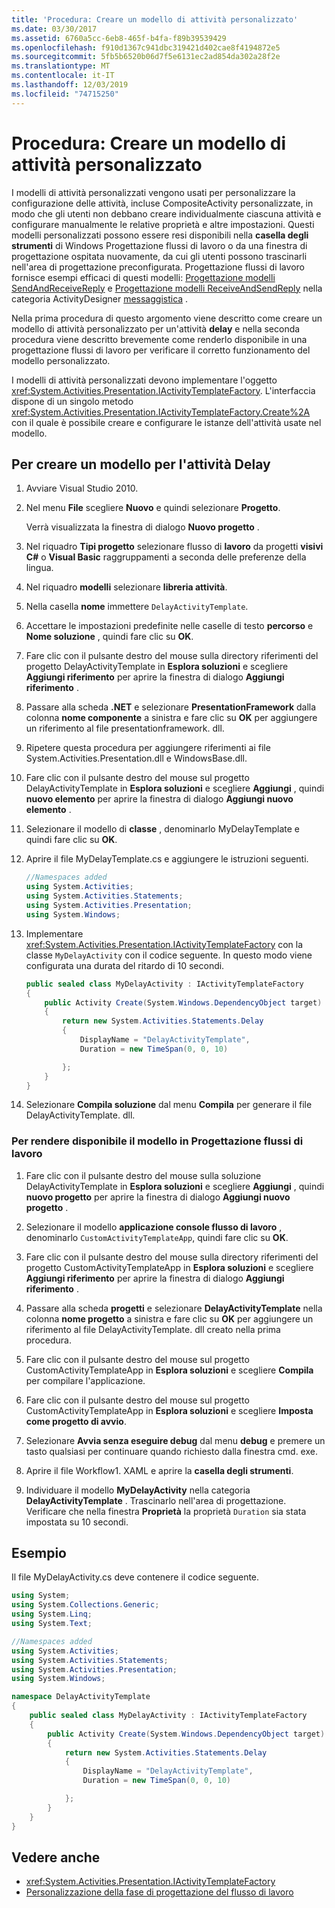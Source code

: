 ```yaml
---
title: 'Procedura: Creare un modello di attività personalizzato'
ms.date: 03/30/2017
ms.assetid: 6760a5cc-6eb8-465f-b4fa-f89b39539429
ms.openlocfilehash: f910d1367c941dbc319421d402cae8f4194872e5
ms.sourcegitcommit: 5fb5b6520b06d7f5e6131ec2ad854da302a28f2e
ms.translationtype: MT
ms.contentlocale: it-IT
ms.lasthandoff: 12/03/2019
ms.locfileid: "74715250"
---
```

# <a name="how-to-create-a-custom-activity-template"></a>Procedura: Creare un modello di attività personalizzato

I modelli di attività personalizzati vengono usati per personalizzare la configurazione delle attività, incluse CompositeActivity personalizzate, in modo che gli utenti non debbano creare individualmente ciascuna attività e configurare manualmente le relative proprietà e altre impostazioni. Questi modelli personalizzati possono essere resi disponibili nella **casella degli strumenti** di Windows Progettazione flussi di lavoro o da una finestra di progettazione ospitata nuovamente, da cui gli utenti possono trascinarli nell'area di progettazione preconfigurata. Progettazione flussi di lavoro fornisce esempi efficaci di questi modelli: [Progettazione modelli SendAndReceiveReply](/visualstudio/workflow-designer/sendandreceivereply-template-designer) e [Progettazione modelli ReceiveAndSendReply](/visualstudio/workflow-designer/receiveandsendreply-template-designer) nella categoria ActivityDesigner [messaggistica](/visualstudio/workflow-designer/messaging-activity-designers) .

 Nella prima procedura di questo argomento viene descritto come creare un modello di attività personalizzato per un'attività **delay** e nella seconda procedura viene descritto brevemente come renderlo disponibile in una progettazione flussi di lavoro per verificare il corretto funzionamento del modello personalizzato.

 I modelli di attività personalizzati devono implementare l'oggetto <xref:System.Activities.Presentation.IActivityTemplateFactory>. L'interfaccia dispone di un singolo metodo <xref:System.Activities.Presentation.IActivityTemplateFactory.Create%2A> con il quale è possibile creare e configurare le istanze dell'attività usate nel modello.

## <a name="to-create-a-template-for-the-delay-activity"></a>Per creare un modello per l'attività Delay

1. Avviare Visual Studio 2010.

2. Nel menu **File** scegliere **Nuovo** e quindi selezionare **Progetto**.

     Verrà visualizzata la finestra di dialogo **Nuovo progetto** .

3. Nel riquadro **Tipi progetto** selezionare flusso di **lavoro** da progetti **visivi C#**  o **Visual Basic** raggruppamenti a seconda delle preferenze della lingua.

4. Nel riquadro **modelli** selezionare **libreria attività**.

5. Nella casella **nome** immettere `DelayActivityTemplate`.

6. Accettare le impostazioni predefinite nelle caselle di testo **percorso** e **Nome soluzione** , quindi fare clic su **OK**.

7. Fare clic con il pulsante destro del mouse sulla directory riferimenti del progetto DelayActivityTemplate in **Esplora soluzioni** e scegliere **Aggiungi riferimento** per aprire la finestra di dialogo **Aggiungi riferimento** .

8. Passare alla scheda **.NET** e selezionare **PresentationFramework** dalla colonna **nome componente** a sinistra e fare clic su **OK** per aggiungere un riferimento al file presentationframework. dll.

9. Ripetere questa procedura per aggiungere riferimenti ai file System.Activities.Presentation.dll e WindowsBase.dll.

10. Fare clic con il pulsante destro del mouse sul progetto DelayActivityTemplate in **Esplora soluzioni** e scegliere **Aggiungi** , quindi **nuovo elemento** per aprire la finestra di dialogo **Aggiungi nuovo elemento** .

11. Selezionare il modello di **classe** , denominarlo MyDelayTemplate e quindi fare clic su **OK**.

12. Aprire il file MyDelayTemplate.cs e aggiungere le istruzioni seguenti.

    ```csharp
    //Namespaces added
    using System.Activities;
    using System.Activities.Statements;
    using System.Activities.Presentation;
    using System.Windows;
    ```

13. Implementare <xref:System.Activities.Presentation.IActivityTemplateFactory> con la classe `MyDelayActivity` con il codice seguente. In questo modo viene configurata una durata del ritardo di 10 secondi.

    ```csharp
    public sealed class MyDelayActivity : IActivityTemplateFactory
    {
        public Activity Create(System.Windows.DependencyObject target)
        {
            return new System.Activities.Statements.Delay
            {
                DisplayName = "DelayActivityTemplate",
                Duration = new TimeSpan(0, 0, 10)

            };
        }
    }
    ```

14. Selezionare **Compila soluzione** dal menu **Compila** per generare il file DelayActivityTemplate. dll.

### <a name="to-make-the-template-available-in-a-workflow-designer"></a>Per rendere disponibile il modello in Progettazione flussi di lavoro

1. Fare clic con il pulsante destro del mouse sulla soluzione DelayActivityTemplate in **Esplora soluzioni** e scegliere **Aggiungi** , quindi **nuovo progetto** per aprire la finestra di dialogo **Aggiungi nuovo progetto** .

2. Selezionare il modello **applicazione console flusso di lavoro** , denominarlo `CustomActivityTemplateApp`, quindi fare clic su **OK**.

3. Fare clic con il pulsante destro del mouse sulla directory riferimenti del progetto CustomActivityTemplateApp in **Esplora soluzioni** e scegliere **Aggiungi riferimento** per aprire la finestra di dialogo **Aggiungi riferimento** .

4. Passare alla scheda **progetti** e selezionare **DelayActivityTemplate** nella colonna **nome progetto** a sinistra e fare clic su **OK** per aggiungere un riferimento al file DelayActivityTemplate. dll creato nella prima procedura.

5. Fare clic con il pulsante destro del mouse sul progetto CustomActivityTemplateApp in **Esplora soluzioni** e scegliere **Compila** per compilare l'applicazione.

6. Fare clic con il pulsante destro del mouse sul progetto CustomActivityTemplateApp in **Esplora soluzioni** e scegliere **Imposta come progetto di avvio**.

7. Selezionare **Avvia senza eseguire debug** dal menu **debug** e premere un tasto qualsiasi per continuare quando richiesto dalla finestra cmd. exe.

8. Aprire il file Workflow1. XAML e aprire la **casella degli strumenti**.

9. Individuare il modello **MyDelayActivity** nella categoria **DelayActivityTemplate** . Trascinarlo nell'area di progettazione. Verificare che nella finestra **Proprietà** la proprietà `Duration` sia stata impostata su 10 secondi.

## <a name="example"></a>Esempio
 Il file MyDelayActivity.cs deve contenere il codice seguente.

```csharp
using System;
using System.Collections.Generic;
using System.Linq;
using System.Text;

//Namespaces added
using System.Activities;
using System.Activities.Statements;
using System.Activities.Presentation;
using System.Windows;

namespace DelayActivityTemplate
{
    public sealed class MyDelayActivity : IActivityTemplateFactory
    {
        public Activity Create(System.Windows.DependencyObject target)
        {
            return new System.Activities.Statements.Delay
            {
                DisplayName = "DelayActivityTemplate",
                Duration = new TimeSpan(0, 0, 10)

            };
        }
    }
}
```

## <a name="see-also"></a>Vedere anche

- <xref:System.Activities.Presentation.IActivityTemplateFactory>
- [Personalizzazione della fase di progettazione del flusso di lavoro](customizing-the-workflow-design-experience.md)
